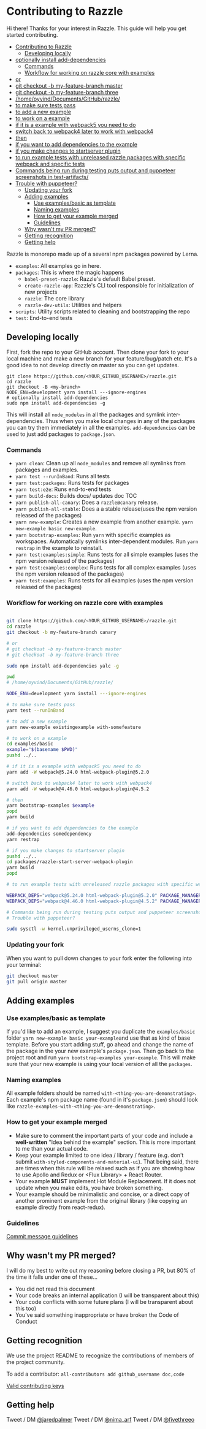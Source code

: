 
# Contributing to Razzle

Hi there! Thanks for your interest in Razzle. This guide will help you get started contributing.

<!-- INSERT doctoc generated TOC please keep comment here to allow auto update -->
<!-- START doctoc generated instructions please keep comment here to allow auto update -->
<!-- DON'T EDIT THIS SECTION, INSTEAD RE-RUN yarn build-docs TO UPDATE -->
- [Contributing to Razzle](#contributing-to-razzle)
  - [Developing locally](#developing-locally)
- [optionally install add-dependencies](#optionally-install-add-dependencies)
    - [Commands](#commands)
    - [Workflow for working on razzle core with examples](#workflow-for-working-on-razzle-core-with-examples)
- [or](#or)
- [git checkout -b my-feature-branch master](#git-checkout--b-my-feature-branch-master)
- [git checkout -b my-feature-branch three](#git-checkout--b-my-feature-branch-three)
- [/home/oyvind/Documents/GitHub/razzle/](#homeoyvinddocumentsgithubrazzle)
- [to make sure tests pass](#to-make-sure-tests-pass)
- [to add a new example](#to-add-a-new-example)
- [to work on a example](#to-work-on-a-example)
- [if it is a example with webpack5 you need to do](#if-it-is-a-example-with-webpack5-you-need-to-do)
- [switch back to webpack4 later to work with webpack4](#switch-back-to-webpack4-later-to-work-with-webpack4)
- [then](#then)
- [if you want to add dependencies to the example](#if-you-want-to-add-dependencies-to-the-example)
- [if you make changes to startserver plugin](#if-you-make-changes-to-startserver-plugin)
- [to run example tests with unreleased razzle packages with specific webpack and specific tests](#to-run-example-tests-with-unreleased-razzle-packages-with-specific-webpack-and-specific-tests)
- [Commands being run during testing puts output and puppeteer screenshots in test-artifacts/](#commands-being-run-during-testing-puts-output-and-puppeteer-screenshots-in-test-artifacts)
- [Trouble with puppeteer?](#trouble-with-puppeteer)
    - [Updating your fork](#updating-your-fork)
  - [Adding examples](#adding-examples)
    - [Use examples/basic as template](#use-examplesbasic-as-template)
    - [Naming examples](#naming-examples)
    - [How to get your example merged](#how-to-get-your-example-merged)
    - [Guidelines](#guidelines)
  - [Why wasn't my PR merged?](#why-wasnt-my-pr-merged)
  - [Getting recognition](#getting-recognition)
  - [Getting help](#getting-help)
<!-- END doctoc generated instructions please keep comment here to allow auto update -->

Razzle is monorepo made up of a several npm packages powered by Lerna.

- `examples`: All examples go in here.
- `packages`: This is where the magic happens
  - `babel-preset-razzle`: Razzle's default Babel preset.
  - `create-razzle-app`: Razzle's CLI tool responsible for initialization of new projects
  - `razzle`: The core library
  - `razzle-dev-utils`: Utilities and helpers
- `scripts`: Utility scripts related to cleaning and bootstrapping the repo
- `test`: End-to-end tests

## Developing locally

First, fork the repo to your GitHub account. Then clone your fork to your local
machine and make a new branch for your feature/bug/patch etc. It's a good idea to not develop directly on master so you can get updates.

```
git clone https://github.com/<YOUR_GITHUB_USERNAME>/razzle.git
cd razzle
git checkout -B <my-branch>
NODE_ENV=development yarn install ---ignore-engines
# optionally install add-dependencies
sudo npm install add-dependencies -g
```

This will install all `node_modules` in all the packages and symlink
inter-dependencies. Thus when you make local changes in any of the packages you can try them
immediately in all the examples. `add-dependencies` can be used to just add packages to `package.json`.

### Commands

- `yarn clean`: Clean up all `node_modules` and remove all symlinks from packages and examples.
- `yarn test --runInBand`: Runs all tests
- `yarn test:packages`: Runs tests for packages
- `yarn test:e2e`: Runs end-to-end tests
- `yarn build-docs`: Builds docs/ updates doc TOC
- `yarn publish-all-canary`: Does a `razzle@canary` release.
- `yarn publish-all-stable`: Does a a stable release(uses the npm version released of the packages)
- `yarn new-example`: Creates a new example from another example. `yarn new-example basic new-example`.
- `yarn bootstrap-examples`: Run `yarn` with specific examples as workspaces. Automatically symlinks inter-dependent modules. Run `yarn restrap` in the example to reinstall.
- `yarn test:examples:simple`: Runs tests for all simple examples (uses the npm version released of the packages)
- `yarn test:examples:complex`: Runs tests for all complex examples (uses the npm version released of the packages)
- `yarn test:examples`: Runs tests for all examples (uses the npm version released of the packages)

### Workflow for working on razzle core with examples

```bash

git clone https://github.com/<YOUR_GITHUB_USERNAME>/razzle.git
cd razzle
git checkout -b my-feature-branch canary

# or
# git checkout -b my-feature-branch master
# git checkout -b my-feature-branch three

sudo npm install add-dependencies yalc -g

pwd
# /home/oyvind/Documents/GitHub/razzle/

NODE_ENV=development yarn install ---ignore-engines

# to make sure tests pass
yarn test --runInBand

# to add a new example
yarn new-example existingexample with-somefeature

# to work on a example
cd examples/basic
example="$(basename $PWD)"
pushd ../..

# if it is a example with webpack5 you need to do
yarn add -W webpack@5.24.0 html-webpack-plugin@5.2.0

# switch back to webpack4 later to work with webpack4
yarn add -W webpack@4.46.0 html-webpack-plugin@4.5.2

# then
yarn bootstrap-examples $example
popd
yarn build

# if you want to add dependencies to the example
add-dependencies somedependency
yarn restrap

# if you make changes to startserver plugin
pushd ../..
cd packages/razzle-start-server-webpack-plugin
yarn build
popd

# to run example tests with unreleased razzle packages with specific webpack and specific tests

WEBPACK_DEPS="webpack@5.24.0 html-webpack-plugin@5.2.0" PACKAGE_MANAGER="yalc" NPM_TAG="development" yarn test:examples --runInBand -t with-tailwindcss
WEBPACK_DEPS="webpack@4.46.0 html-webpack-plugin@4.5.2" PACKAGE_MANAGER="yalc" NPM_TAG="development" yarn test:examples --runInBand -t with-tailwindcss

# Commands being run during testing puts output and puppeteer screenshots in test-artifacts/
# Trouble with puppeteer?

sudo sysctl -w kernel.unprivileged_userns_clone=1
```

### Updating your fork

When you want to pull down changes to your fork enter the following into your terminal:

```bash
git checkout master
git pull origin master
```

## Adding examples

### Use examples/basic as template
If you'd like to add an example, I suggest you duplicate the `examples/basic` folder `yarn new-example basic your-example`and use that as kind of base template. Before you start adding stuff, go ahead and change the name of the package in the your new example's `package.json`. Then go back to the project root and run `yarn bootstrap-examples your-example`. This will make sure that your new example is using your local version of all the `packages`.

### Naming examples

All example folders should be named `with-<thing-you-are-demonstrating>`. Each example's npm package name (found in it's `package.json`) should look like `razzle-examples-with-<thing-you-are-demonstrating>`.

### How to get your example merged

- Make sure to comment the important parts of your code and include a **well-written**
"Idea behind the example" section. This is more important to me than your actual code.
- Keep your example limited to one idea / library / feature (e.g. don't submit `with-styled-components-and-material-ui`). That being said, there are times when this rule will be relaxed such as if you are showing how to use Apollo and Redux or \<Flux Library\> + React Router.
- Your example **MUST** implement Hot Module Replacement. If it does not update when you make edits, you have broken something.
- Your example should be minimalistic and concise, or a direct copy of another prominent example from the original library (like copying an example directly from react-redux).

### Guidelines

[Commit message guidelines](https://github.com/angular/angular/blob/master/CONTRIBUTING.md#-commit-message-guidelines)

## Why wasn't my PR merged?

I will do my best to write out my reasoning before closing a PR, but 80% of the time it falls under one of these...

- You did not read this document
- Your code breaks an internal application (I will be transparent about this)
- Your code conflicts with some future plans (I will be transparent about this too)
- You've said something inappropriate or have broken the Code of Conduct

## Getting recognition

We use the project README to recognize the contributions of members of the project community.

To add a contributor: `all-contributors add github_username doc,code`

[Valid contributing keys](https://allcontributors.org/docs/en/emoji-key)

## Getting help

Tweet / DM [@jaredpalmer](https://twitter.com/jaredpalmer)
Tweet / DM [@nima_arf](https://twitter.com/nima_arf)
Tweet / DM [@fivethreeo](https://twitter.com/fivethreeo)
